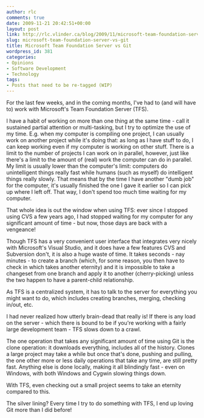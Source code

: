 ```yaml
---
author: rlc
comments: true
date: 2009-11-21 20:42:51+00:00
layout: post
link: http://rlc.vlinder.ca/blog/2009/11/microsoft-team-foundation-server-vs-git/
slug: microsoft-team-foundation-server-vs-git
title: Microsoft Team Foundation Server vs Git
wordpress_id: 381
categories:
- Opinions
- Software Development
- Technology
tags:
- Posts that need to be re-tagged (WIP)
---
```


For the last few weeks, and in the coming months, I've had to (and will have to) work with Microsoft's Team Foundation Server (TFS).
<!--more-->
I have a habit of working on more than one thing at the same time - call it sustained partial attention or multi-tasking, but I try to optimize the use of my time. E.g. when my computer is compiling one project, I can usually work on another project while it's doing that: as long as I have stuff to do, I can keep working even if my computer is working on other stuff. There is a limit to the number of projects I can work on in parallel, however, just like there's a limit to the amount of (real) work the computer can do in parallel. My limit is usually lower than the computer's limit: computers do unintelligent things really fast while humans (such as myself) do intelligent things really slowly. That means that by the time I have another "dumb job" for the computer, it's usually finished the one I gave it earlier so I can pick up where I left off. That way, I don't spend too much time waiting for my computer.

That whole idea is out the window when using TFS: ever since I stopped using CVS a few years ago, I had stopped waiting for my computer for any significant amount of time - but now, those days are back with a vengeance!

Though TFS has a very convenient user interface that integrates very nicely with Microsoft's Visual Studio, and it does have a few features CVS and Subversion don't, it is also a huge waste of time. It takes seconds - nay minutes - to create a branch (which, for some reason, you then have to check in which takes another eternity) and it is impossible to take a changeset from one branch and apply it to another (cherry-picking) unless the two happen to have a parent-child relationship.

As TFS is a centralized system, it has to talk to the server for everything you might want to do, which includes creating branches, merging, checking in/out, etc.

I had never realized how utterly brain-dead that really is! If there is any load on the server - which there is bound to be if you're working with a fairly large development team - TFS slows down to a crawl.

The one operation that takes any significant amount of time using Git is the clone operation: it downloads everything, includes all of the history. Clones a large project may take a while but once that's done, pushing and pulling, the one other more or less daily operations that take any time, are still pretty fast. Anything else is done locally, making it all blindingly fast - even on Windows, with both Windows and Cygwin slowing things down.

With TFS, even checking out a small project seems to take an eternity compared to this.

The silver lining? Every time I try to do something with TFS, I end up loving Git more than I did before!
